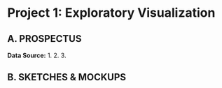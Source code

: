 # Project 1: Exploratory Visualization
## A. PROSPECTUS


**Data Source:**
1.
2.
3.

## B. SKETCHES & MOCKUPS
